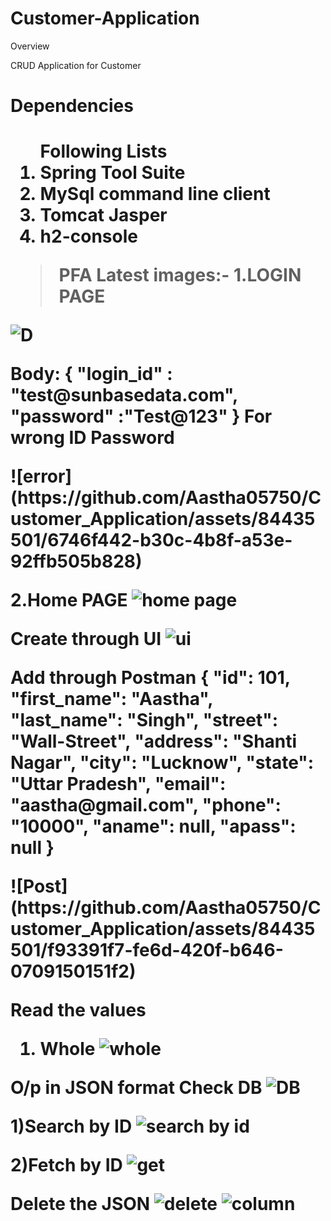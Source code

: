 # Customer-Application
Overview
<p>CRUD Application for Customer</p>

 
<h1>Dependencies<h1>
<ol>Following Lists
<li>Spring Tool Suite
<li>MySql command line client</li>
<li>Tomcat Jasper</li>
 <li>h2-console</li>
</ol>

>PFA Latest images:-
<b>1.LOGIN PAGE</b>

![D](https://github.com/Aastha05750/Customer_Application/assets/84435501/c389a07a-89ae-4488-82d0-8aab640d1444)

<p>Body: { 
    "login_id" : "test@sunbasedata.com",
    "password" :"Test@123" }
For wrong ID Password</p>
![error](https://github.com/Aastha05750/Customer_Application/assets/84435501/6746f442-b30c-4b8f-a53e-92ffb505b828)

<b>2.Home PAGE</b>
![home page](https://github.com/Aastha05750/Customer_Application/assets/84435501/b9c319ae-d770-4ef5-b709-fdcc8243798b)

<b>Create through UI</b>
![ui](https://github.com/Aastha05750/Customer_Application/assets/84435501/1f48617d-2f79-42db-ab59-1f853cd16923)

<p>Add through Postman 
{
    "id": 101,
    "first_name": "Aastha",
    "last_name": "Singh",
    "street": "Wall-Street",
    "address": "Shanti Nagar",
    "city": "Lucknow",
    "state": "Uttar Pradesh",
    "email": "aastha@gmail.com",
    "phone": "10000",
    "aname": null,
    "apass": null
}</p>
![Post](https://github.com/Aastha05750/Customer_Application/assets/84435501/f93391f7-fe6d-420f-b646-0709150151f2)

<b>Read the values
1) Whole </b>
![whole](https://github.com/Aastha05750/Customer_Application/assets/84435501/5ee03a87-d69f-4e4b-bd22-0dc011701247)

<b>O/p in JSON format
Check DB </b>
![DB](https://github.com/Aastha05750/Customer_Application/assets/84435501/2d5fc259-fe53-41be-af3b-2b3a23c485c3)

<b>1)Search by ID</b>
![search by id](https://github.com/Aastha05750/Customer_Application/assets/84435501/4c4c0475-e7e2-43d3-8936-192bb6394d45)

<b>2)Fetch by ID</b>
![get](https://github.com/Aastha05750/Customer_Application/assets/84435501/8c4a7876-3388-44bc-8e6d-b1f438fd9623)

<b>Delete the JSON</b>
![delete](https://github.com/Aastha05750/Customer_Application/assets/84435501/87959e7c-cf5b-45e8-a555-6e432221f236)
![column](https://github.com/Aastha05750/Customer_Application/assets/84435501/2c4cab17-0971-45bc-a2f3-af04b5df6b54)

